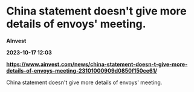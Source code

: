 # China statement doesn't give more details of envoys' meeting.
**AInvest**

**2023-10-17 12:03**

**https://www.ainvest.com/news/china-statement-doesn-t-give-more-details-of-envoys-meeting-23101000909d0850f150ce61/**

China statement doesn't give more details of envoys' meeting.